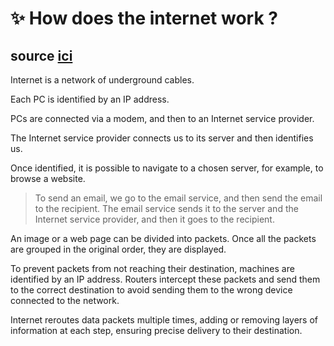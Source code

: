 # ✨ How does the internet work ? 
## source <a href="https://www.youtube.com/watch?v=7_LPdttKXPc"> ici</a>

Internet is a network of underground cables.

Each PC is identified by an IP address.

PCs are connected via a modem, and then to an Internet service provider.

The Internet service provider connects us to its server and then identifies us.

Once identified, it is possible to navigate to a chosen server, for example, to browse a website.

>To send an email, we go to the email service, and then send the email to the recipient. The email service sends it to the server and the Internet service provider, and then it goes to the recipient.

An image or a web page can be divided into packets. Once all the packets are grouped in the original order, they are displayed.

To prevent packets from not reaching their destination, machines are identified by an IP address. Routers intercept these packets and send them to the correct destination to avoid sending them to the wrong device connected to the network.

Internet reroutes data packets multiple times, adding or removing layers of information at each step, ensuring precise delivery to their destination.
